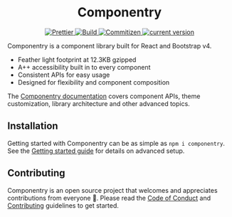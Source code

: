 <h1 align="center">Componentry</h1>

<p align="center">
  <a href="https://github.com/prettier/prettier">
    <img src="https://img.shields.io/badge/styled_with-prettier-ff69b4.svg" alt="Prettier">
  </a>
  <a href="https://travis-ci.org/crystal-ball/componentry">
    <img src="https://travis-ci.org/crystal-ball/componentry.svg?branch=master" alt="Build">
  </a>
  <a href="http://commitizen.github.io/cz-cli/">
    <img src="https://img.shields.io/badge/commitizen-friendly-brightgreen.svg" alt="Commitizen">
  </a>
  <a href="https://www.npmjs.com/package/componentry">
    <img src="https://img.shields.io/npm/v/componentry.svg?style=flat-square" alt="current version">
  </a>
</p>

Componentry is a component library built for React and Bootstrap v4.

* Feather light footprint at 12.3KB gzipped
* A++ accessibility built in to every component
* Consistent APIs for easy usage
* Designed for flexibility and component composition

The [Componentry documentation][documentation] covers component APIs, theme
customization, library architecture and other advanced topics.

## Installation

Getting started with Componentry can be as simple as `npm i componentry`. See
the [Getting started guide][installation] for details on advanced setup.

## Contributing

Componentry is an open source project that welcomes and appreciates
contributions from everyone 🎉. Please read the [Code of Conduct][coc] and
[Contributing][] guidelines to get started.

<!-- Links -->

[documentation]: https://crystal-ball.github.io/componentry/
[installation]: https://crystal-ball.github.io/componentry/getting-started
[coc]: ./CODE_OF_CONDUCT.md
[contributing]: ./.github/CONTRIBUTING.md
